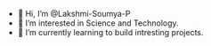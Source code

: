 - 👋 Hi, I’m @Lakshmi-Soumya-P
- 👀 I’m interested in Science and Technology.
- 🌱 I’m currently learning to build intresting projects.
<!---- 💞️ I’m looking to collaborate on ...
- 📫 You can reach me by soumyapedasingu@gmail.com
--->


<!---
Lakshmi-Soumya-P/Lakshmi-Soumya-P is a ✨ special ✨ repository because its `README.md` (this file) appears on your GitHub profile.
You can click the Preview link to take a look at your changes.
--->
